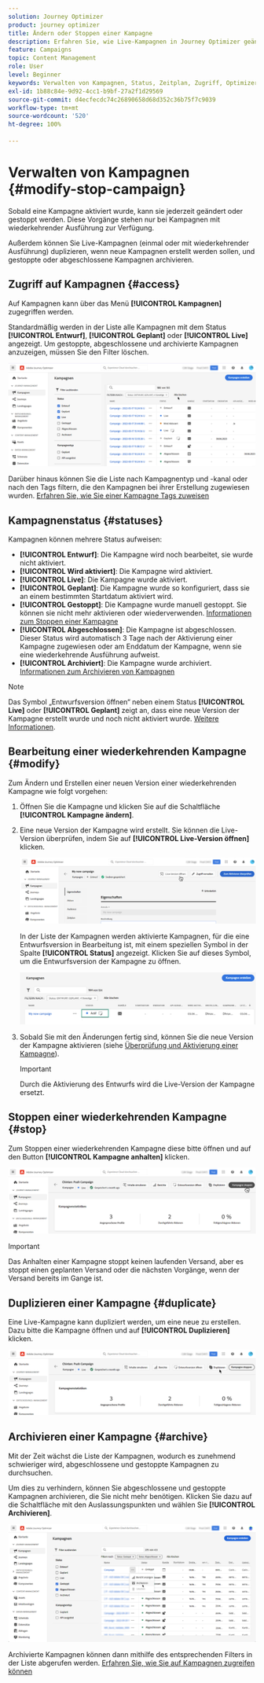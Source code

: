 ```yaml
---
solution: Journey Optimizer
product: journey optimizer
title: Ändern oder Stoppen einer Kampagne
description: Erfahren Sie, wie Live-Kampagnen in Journey Optimizer geändert, gestoppt oder dupliziert werden
feature: Campaigns
topic: Content Management
role: User
level: Beginner
keywords: Verwalten von Kampagnen, Status, Zeitplan, Zugriff, Optimizer
exl-id: 1b88c84e-9d92-4cc1-b9bf-27a2f1d29569
source-git-commit: d4ecfecdc74c26890658d68d352c36b75f7c9039
workflow-type: tm+mt
source-wordcount: '520'
ht-degree: 100%

---
```


# Verwalten von Kampagnen {#modify-stop-campaign}

Sobald eine Kampagne aktiviert wurde, kann sie jederzeit geändert oder gestoppt werden. Diese Vorgänge stehen nur bei Kampagnen mit wiederkehrender Ausführung zur Verfügung.

Außerdem können Sie Live-Kampagnen (einmal oder mit wiederkehrender Ausführung) duplizieren, wenn neue Kampagnen erstellt werden sollen, und gestoppte oder abgeschlossene Kampagnen archivieren.

## Zugriff auf Kampagnen {#access}

Auf Kampagnen kann über das Menü **[!UICONTROL Kampagnen]** zugegriffen werden.

Standardmäßig werden in der Liste alle Kampagnen mit dem Status **[!UICONTROL Entwurf]**, **[!UICONTROL Geplant]** oder **[!UICONTROL Live]** angezeigt. Um gestoppte, abgeschlossene und archivierte Kampagnen anzuzeigen, müssen Sie den Filter löschen.

![](assets/create-campaign-list.png)

Darüber hinaus können Sie die Liste nach Kampagnentyp und -kanal oder nach den Tags filtern, die den Kampagnen bei ihrer Erstellung zugewiesen wurden. [Erfahren Sie, wie Sie einer Kampagne Tags zuweisen](create-campaign.md#create)

## Kampagnenstatus {#statuses}

Kampagnen können mehrere Status aufweisen:

* **[!UICONTROL Entwurf]**: Die Kampagne wird noch bearbeitet, sie wurde nicht aktiviert.
* **[!UICONTROL Wird aktiviert]**: Die Kampagne wird aktiviert.
* **[!UICONTROL Live]**: Die Kampagne wurde aktiviert.
* **[!UICONTROL Geplant]**: Die Kampagne wurde so konfiguriert, dass sie an einem bestimmten Startdatum aktiviert wird.
* **[!UICONTROL Gestoppt]**: Die Kampagne wurde manuell gestoppt. Sie können sie nicht mehr aktivieren oder wiederverwenden. [Informationen zum Stoppen einer Kampagne](modify-stop-campaign.md#stop)
* **[!UICONTROL Abgeschlossen]**: Die Kampagne ist abgeschlossen. Dieser Status wird automatisch 3 Tage nach der Aktivierung einer Kampagne zugewiesen oder am Enddatum der Kampagne, wenn sie eine wiederkehrende Ausführung aufweist.
* **[!UICONTROL Archiviert]**: Die Kampagne wurde archiviert. [Informationen zum Archivieren von Kampagnen](modify-stop-campaign.md#archive)

>[!NOTE]
>
>Das Symbol „Entwurfsversion öffnen“ neben einem Status **[!UICONTROL Live]** oder **[!UICONTROL Geplant]** zeigt an, dass eine neue Version der Kampagne erstellt wurde und noch nicht aktiviert wurde. [Weitere Informationen](modify-stop-campaign.md#modify).

## Bearbeitung einer wiederkehrenden Kampagne {#modify}

Zum Ändern und Erstellen einer neuen Version einer wiederkehrenden Kampagne wie folgt vorgehen:

1. Öffnen Sie die Kampagne und klicken Sie auf die Schaltfläche **[!UICONTROL Kampagne ändern]**.

1. Eine neue Version der Kampagne wird erstellt. Sie können die Live-Version überprüfen, indem Sie auf **[!UICONTROL Live-Version öffnen]** klicken.

   ![](assets/create-campaign-draft.png)

   In der Liste der Kampagnen werden aktivierte Kampagnen, für die eine Entwurfsversion in Bearbeitung ist, mit einem speziellen Symbol in der Spalte **[!UICONTROL Status]** angezeigt. Klicken Sie auf dieses Symbol, um die Entwurfsversion der Kampagne zu öffnen.

   ![](assets/create-campaign-edit-list.png)

1. Sobald Sie mit den Änderungen fertig sind, können Sie die neue Version der Kampagne aktivieren (siehe [Überprüfung und Aktivierung einer Kampagne](create-campaign.md#review-activate)).

   >[!IMPORTANT]
   >
   >Durch die Aktivierung des Entwurfs wird die Live-Version der Kampagne ersetzt.

## Stoppen einer wiederkehrenden Kampagne {#stop}

Zum Stoppen einer wiederkehrenden Kampagne diese bitte öffnen und auf den Button **[!UICONTROL Kampagne anhalten]** klicken.

![](assets/create-campaign-stop.png)

>[!IMPORTANT]
>
>Das Anhalten einer Kampagne stoppt keinen laufenden Versand, aber es stoppt einen geplanten Versand oder die nächsten Vorgänge, wenn der Versand bereits im Gange ist.

<!-- inbound campaign (inapp): can stop and resume -->

## Duplizieren einer Kampagne {#duplicate}

Eine Live-Kampagne kann dupliziert werden, um eine neue zu erstellen. Dazu bitte die Kampagne öffnen und auf **[!UICONTROL Duplizieren]** klicken.

![](assets/create-campaign-duplicate.png)

## Archivieren einer Kampagne {#archive}

Mit der Zeit wächst die Liste der Kampagnen, wodurch es zunehmend schwieriger wird, abgeschlossene und gestoppte Kampagnen zu durchsuchen.

Um dies zu verhindern, können Sie abgeschlossene und gestoppte Kampagnen archivieren, die Sie nicht mehr benötigen. Klicken Sie dazu auf die Schaltfläche mit den Auslassungspunkten und wählen Sie **[!UICONTROL Archivieren]**.

![](assets/create-campaign-archive.png)

Archivierte Kampagnen können dann mithilfe des entsprechenden Filters in der Liste abgerufen werden. [Erfahren Sie, wie Sie auf Kampagnen zugreifen können](get-started-with-campaigns.md#access)

